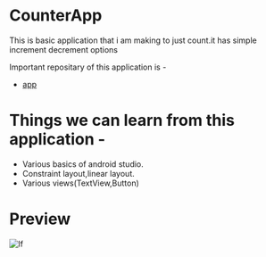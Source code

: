 # CounterApp
  This is basic application that i am making to just count.it has simple increment decrement 
  options 

  Important repositary of this application is - 

* [app](https://github.com/karanchhatwani1/CounterApp/tree/master/app)

# Things we can learn from this application - 

* Various basics of android studio.
* Constraint layout,linear layout.
* Various views(TextView,Button)

# Preview

![lf](https://user-images.githubusercontent.com/68476336/115964328-85223180-a541-11eb-9d6d-a87aa7f5bd48.PNG)

